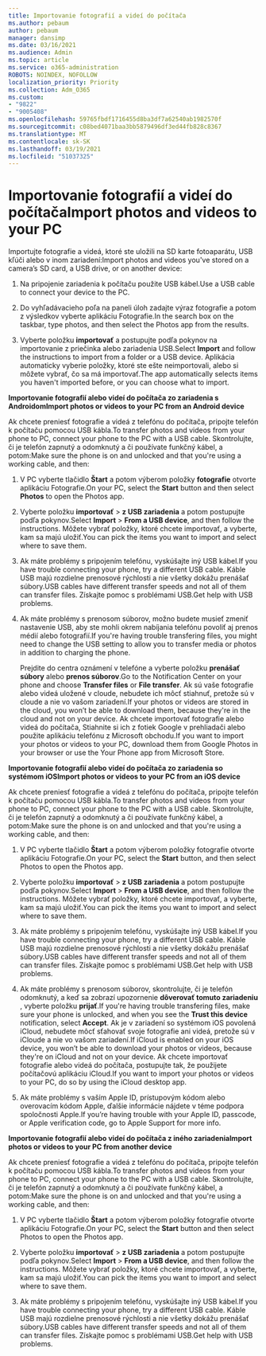 ```yaml
---
title: Importovanie fotografií a videí do počítača
ms.author: pebaum
author: pebaum
manager: dansimp
ms.date: 03/16/2021
ms.audience: Admin
ms.topic: article
ms.service: o365-administration
ROBOTS: NOINDEX, NOFOLLOW
localization_priority: Priority
ms.collection: Adm_O365
ms.custom:
- "9822"
- "9005408"
ms.openlocfilehash: 59765fbdf1716455d8ba3df7a62540ab1982570f
ms.sourcegitcommit: c08bed4071baa3bb5879496df3ed44fb828c8367
ms.translationtype: MT
ms.contentlocale: sk-SK
ms.lasthandoff: 03/19/2021
ms.locfileid: "51037325"
---
```

# <a name="import-photos-and-videos-to-your-pc"></a><span data-ttu-id="63da1-102">Importovanie fotografií a videí do počítača</span><span class="sxs-lookup"><span data-stu-id="63da1-102">Import photos and videos to your PC</span></span>

<span data-ttu-id="63da1-103">Importujte fotografie a videá, ktoré ste uložili na SD karte fotoaparátu, USB kľúči alebo v inom zariadení:</span><span class="sxs-lookup"><span data-stu-id="63da1-103">Import photos and videos you've stored on a camera’s SD card, a USB drive, or on another device:</span></span>

1. <span data-ttu-id="63da1-104">Na pripojenie zariadenia k počítaču použite USB kábel.</span><span class="sxs-lookup"><span data-stu-id="63da1-104">Use a USB cable to connect your device to the PC.</span></span>

1. <span data-ttu-id="63da1-105">Do vyhľadávacieho poľa na paneli úloh zadajte výraz fotografie a potom z výsledkov vyberte aplikáciu Fotografie.</span><span class="sxs-lookup"><span data-stu-id="63da1-105">In the search box on the taskbar, type photos, and then select the Photos app from the results.</span></span>

1. <span data-ttu-id="63da1-106">Vyberte položku **importovať** a postupujte podľa pokynov na importovanie z priečinka alebo zariadenia USB.</span><span class="sxs-lookup"><span data-stu-id="63da1-106">Select **Import** and follow the instructions to import from a folder or a USB device.</span></span> <span data-ttu-id="63da1-107">Aplikácia automaticky vyberie položky, ktoré ste ešte neimportovali, alebo si môžete vybrať, čo sa má importovať.</span><span class="sxs-lookup"><span data-stu-id="63da1-107">The app automatically selects items you haven't imported before, or you can choose what to import.</span></span>

<span data-ttu-id="63da1-108">**Importovanie fotografií alebo videí do počítača zo zariadenia s Androidom**</span><span class="sxs-lookup"><span data-stu-id="63da1-108">**Import photos or videos to your PC from an Android device**</span></span>

<span data-ttu-id="63da1-109">Ak chcete preniesť fotografie a videá z telefónu do počítača, pripojte telefón k počítaču pomocou USB kábla.</span><span class="sxs-lookup"><span data-stu-id="63da1-109">To transfer photos and videos from your phone to PC, connect your phone to the PC with a USB cable.</span></span> <span data-ttu-id="63da1-110">Skontrolujte, či je telefón zapnutý a odomknutý a či používate funkčný kábel, a potom:</span><span class="sxs-lookup"><span data-stu-id="63da1-110">Make sure the phone is on and unlocked and that you're using a working cable, and then:</span></span>

1. <span data-ttu-id="63da1-111">V PC vyberte tlačidlo **Štart** a potom výberom položky **fotografie** otvorte aplikáciu Fotografie.</span><span class="sxs-lookup"><span data-stu-id="63da1-111">On your PC, select the **Start** button and then select **Photos** to open the Photos app.</span></span>

1. <span data-ttu-id="63da1-112">Vyberte položku **importovať**  >  **z USB zariadenia** a potom postupujte podľa pokynov.</span><span class="sxs-lookup"><span data-stu-id="63da1-112">Select **Import** > **From a USB device**, and then follow the instructions.</span></span> <span data-ttu-id="63da1-113">Môžete vybrať položky, ktoré chcete importovať, a vyberte, kam sa majú uložiť.</span><span class="sxs-lookup"><span data-stu-id="63da1-113">You can pick the items you want to import and select where to save them.</span></span>

1. <span data-ttu-id="63da1-114">Ak máte problémy s pripojením telefónu, vyskúšajte iný USB kábel.</span><span class="sxs-lookup"><span data-stu-id="63da1-114">If you have trouble connecting your phone, try a different USB cable.</span></span> <span data-ttu-id="63da1-115">Káble USB majú rozdielne prenosové rýchlosti a nie všetky dokážu prenášať súbory.</span><span class="sxs-lookup"><span data-stu-id="63da1-115">USB cables have different transfer speeds and not all of them can transfer files.</span></span> <span data-ttu-id="63da1-116">Získajte pomoc s problémami USB.</span><span class="sxs-lookup"><span data-stu-id="63da1-116">Get help with USB problems.</span></span>

1. <span data-ttu-id="63da1-117">Ak máte problémy s prenosom súborov, možno budete musieť zmeniť nastavenie USB, aby ste mohli okrem nabíjania telefónu povoliť aj prenos médií alebo fotografií.</span><span class="sxs-lookup"><span data-stu-id="63da1-117">If you're having trouble transfering files, you might need to change the USB setting to allow you to transfer media or photos in addition to charging the phone.</span></span> 

    <span data-ttu-id="63da1-118">Prejdite do centra oznámení v telefóne a vyberte položku **prenášať súbory** alebo **prenos súborov**.</span><span class="sxs-lookup"><span data-stu-id="63da1-118">Go to the Notification Center on your phone and choose **Transfer files** or **File transfer**.</span></span> <span data-ttu-id="63da1-119">Ak sú vaše fotografie alebo videá uložené v cloude, nebudete ich môcť stiahnuť, pretože sú v cloude a nie vo vašom zariadení.</span><span class="sxs-lookup"><span data-stu-id="63da1-119">If your photos or videos are stored in the cloud, you won’t be able to download them, because they're in the cloud and not on your device.</span></span> <span data-ttu-id="63da1-120">Ak chcete importovať fotografie alebo videá do počítača, Stiahnite si ich z fotiek Google v prehliadači alebo použite aplikáciu telefónu z Microsoft obchodu.</span><span class="sxs-lookup"><span data-stu-id="63da1-120">If you want to import your photos or videos to your PC, download them from Google Photos in your browser or use the Your Phone app from Microsoft Store.</span></span>

<span data-ttu-id="63da1-121">**Importovanie fotografií alebo videí do počítača zo zariadenia so systémom iOS**</span><span class="sxs-lookup"><span data-stu-id="63da1-121">**Import photos or videos to your PC from an iOS device**</span></span>

<span data-ttu-id="63da1-122">Ak chcete preniesť fotografie a videá z telefónu do počítača, pripojte telefón k počítaču pomocou USB kábla.</span><span class="sxs-lookup"><span data-stu-id="63da1-122">To transfer photos and videos from your phone to PC, connect your phone to the PC with a USB cable.</span></span> <span data-ttu-id="63da1-123">Skontrolujte, či je telefón zapnutý a odomknutý a či používate funkčný kábel, a potom:</span><span class="sxs-lookup"><span data-stu-id="63da1-123">Make sure the phone is on and unlocked and that you're using a working cable, and then:</span></span>

1. <span data-ttu-id="63da1-124">V PC vyberte tlačidlo **Štart** a potom výberom položky fotografie otvorte aplikáciu Fotografie.</span><span class="sxs-lookup"><span data-stu-id="63da1-124">On your PC, select the **Start** button, and then select Photos to open the Photos app.</span></span>

1. <span data-ttu-id="63da1-125">Vyberte položku **importovať**  >  **z USB zariadenia** a potom postupujte podľa pokynov.</span><span class="sxs-lookup"><span data-stu-id="63da1-125">Select **Import** > **From a USB device**, and then follow the instructions.</span></span> <span data-ttu-id="63da1-126">Môžete vybrať položky, ktoré chcete importovať, a vyberte, kam sa majú uložiť.</span><span class="sxs-lookup"><span data-stu-id="63da1-126">You can pick the items you want to import and select where to save them.</span></span>

1. <span data-ttu-id="63da1-127">Ak máte problémy s pripojením telefónu, vyskúšajte iný USB kábel.</span><span class="sxs-lookup"><span data-stu-id="63da1-127">If you have trouble connecting your phone, try a different USB cable.</span></span> <span data-ttu-id="63da1-128">Káble USB majú rozdielne prenosové rýchlosti a nie všetky dokážu prenášať súbory.</span><span class="sxs-lookup"><span data-stu-id="63da1-128">USB cables have different transfer speeds and not all of them can transfer files.</span></span> <span data-ttu-id="63da1-129">Získajte pomoc s problémami USB.</span><span class="sxs-lookup"><span data-stu-id="63da1-129">Get help with USB problems.</span></span>

1. <span data-ttu-id="63da1-130">Ak máte problémy s prenosom súborov, skontrolujte, či je telefón odomknutý, a keď sa zobrazí upozornenie **dôverovať tomuto zariadeniu** , vyberte položku **prijať**.</span><span class="sxs-lookup"><span data-stu-id="63da1-130">If you're having trouble transfering files, make sure your phone is unlocked, and when you see the **Trust this device** notification, select **Accept**.</span></span> <span data-ttu-id="63da1-131">Ak je v zariadení so systémom iOS povolená iCloud, nebudete môcť sťahovať svoje fotografie ani videá, pretože sú v iCloude a nie vo vašom zariadení.</span><span class="sxs-lookup"><span data-stu-id="63da1-131">If iCloud is enabled on your iOS device, you won’t be able to download your photos or videos, because they're on iCloud and not on your device.</span></span> <span data-ttu-id="63da1-132">Ak chcete importovať fotografie alebo videá do počítača, postupujte tak, že použijete počítačovú aplikáciu iCloud.</span><span class="sxs-lookup"><span data-stu-id="63da1-132">If you want to import your photos or videos to your PC, do so by using the iCloud desktop app.</span></span>

1. <span data-ttu-id="63da1-133">Ak máte problémy s vaším Apple ID, prístupovým kódom alebo overovacím kódom Apple, ďalšie informácie nájdete v téme podpora spoločnosti Apple.</span><span class="sxs-lookup"><span data-stu-id="63da1-133">If you’re having trouble with your Apple ID, passcode, or Apple verification code, go to Apple Support for more info.</span></span>

<span data-ttu-id="63da1-134">**Importovanie fotografií alebo videí do počítača z iného zariadenia**</span><span class="sxs-lookup"><span data-stu-id="63da1-134">**Import photos or videos to your PC from another device**</span></span>

<span data-ttu-id="63da1-135">Ak chcete preniesť fotografie a videá z telefónu do počítača, pripojte telefón k počítaču pomocou USB kábla.</span><span class="sxs-lookup"><span data-stu-id="63da1-135">To transfer photos and videos from your phone to PC, connect your phone to the PC with a USB cable.</span></span> <span data-ttu-id="63da1-136">Skontrolujte, či je telefón zapnutý a odomknutý a či používate funkčný kábel, a potom:</span><span class="sxs-lookup"><span data-stu-id="63da1-136">Make sure the phone is on and unlocked and that you're using a working cable, and then:</span></span>

1. <span data-ttu-id="63da1-137">V PC vyberte tlačidlo **Štart** a potom výberom položky fotografie otvorte aplikáciu Fotografie.</span><span class="sxs-lookup"><span data-stu-id="63da1-137">On your PC, select the **Start** button and then select Photos to open the Photos app.</span></span>

1. <span data-ttu-id="63da1-138">Vyberte položku **importovať**  >  **z USB zariadenia** a potom postupujte podľa pokynov.</span><span class="sxs-lookup"><span data-stu-id="63da1-138">Select **Import** > **From a USB device**, and then follow the instructions.</span></span> <span data-ttu-id="63da1-139">Môžete vybrať položky, ktoré chcete importovať, a vyberte, kam sa majú uložiť.</span><span class="sxs-lookup"><span data-stu-id="63da1-139">You can pick the items you want to import and select where to save them.</span></span>

1. <span data-ttu-id="63da1-140">Ak máte problémy s pripojením telefónu, vyskúšajte iný USB kábel.</span><span class="sxs-lookup"><span data-stu-id="63da1-140">If you have trouble connecting your phone, try a different USB cable.</span></span> <span data-ttu-id="63da1-141">Káble USB majú rozdielne prenosové rýchlosti a nie všetky dokážu prenášať súbory.</span><span class="sxs-lookup"><span data-stu-id="63da1-141">USB cables have different transfer speeds and not all of them can transfer files.</span></span> <span data-ttu-id="63da1-142">Získajte pomoc s problémami USB.</span><span class="sxs-lookup"><span data-stu-id="63da1-142">Get help with USB problems.</span></span>


